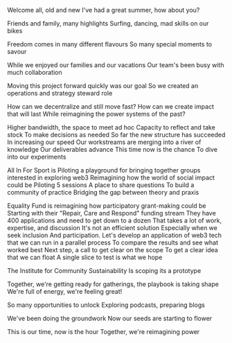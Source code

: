 Welcome all, old and new
I've had a great summer, how about you?

Friends and family, many highlights
Surfing, dancing, mad skills on our bikes

Freedom comes in many different flavours
So many special moments to savour

While we enjoyed our families and our vacations
Our team's been busy with much collaboration

Moving this project forward quickly was our goal
So we created an operations and strategy steward role

How can we decentralize and still move fast?
How can we create impact that will last
While reimagining the power systems of the past?

Higher bandwidth, the space to meet ad hoc
Capacity to reflect and take stock
To make decisions as needed
So far the new structure has succeeded
In increasing our speed
Our workstreams
are merging into a river of knowledge
Our deliverables advance
This time now is the chance
To dive into our experiments

All In For Sport is
Piloting a playground for bringing together groups interested in exploring web3
Reimagining how the world of social impact could be
Piloting 5 sessions
A place to share questions
To build a community of practice
Bridging the gap between theory and praxis

Equality Fund is reimagining how participatory grant-making could be
Starting with their "Repair, Care and Respond" funding stream
They have 400 applications and need to get down to a dozen
That takes a lot of work, expertise, and discussion
It's not an efficient solution
Especially when we seek inclusion
And participation.
Let's develop an application
of web3 tech that we can run in a parallel process
To compare the results and see what worked best
Next step, a call to get clear on the scope
To get a clear idea that we can float
A single slice to test is what we hope

The Institute for Community Sustainability
Is scoping its a prototype

Together, we're getting ready for gatherings, the playbook is taking shape
We're full of energy, we're feeling great!

So many opportunities to unlock
Exploring podcasts, preparing blogs

We've been doing the groundwork
Now our seeds are starting to flower

This is our time, now is the hour
Together, we're reimagining power